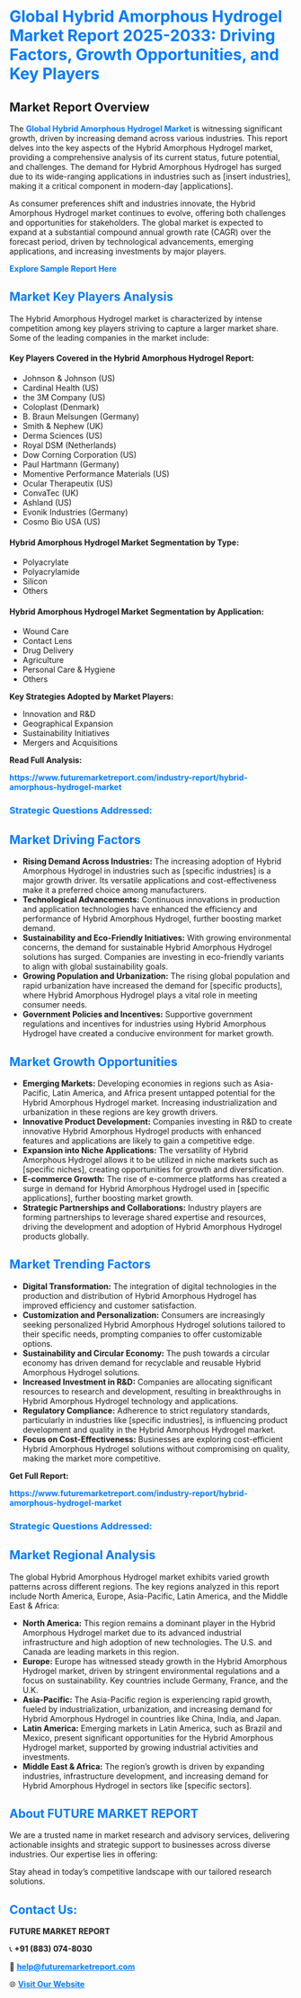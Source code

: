 <h1 style="color: #007BFF;">Global Hybrid Amorphous Hydrogel Market Report 2025-2033: Driving Factors, Growth Opportunities, and Key Players</h1>

<section id="overview">
<h2>Market Report Overview</h2>
<p>The <a href="https://www.futuremarketreport.com/industry-report/hybrid-amorphous-hydrogel-market" style="color: #007BFF; text-decoration: none;"><strong>Global Hybrid Amorphous Hydrogel Market</strong></a> is witnessing significant growth, driven by increasing demand across various industries. This report delves into the key aspects of the Hybrid Amorphous Hydrogel market, providing a comprehensive analysis of its current status, future potential, and challenges. The demand for Hybrid Amorphous Hydrogel has surged due to its wide-ranging applications in industries such as [insert industries], making it a critical component in modern-day [applications].</p>
<p>As consumer preferences shift and industries innovate, the Hybrid Amorphous Hydrogel market continues to evolve, offering both challenges and opportunities for stakeholders. The global market is expected to expand at a substantial compound annual growth rate (CAGR) over the forecast period, driven by technological advancements, emerging applications, and increasing investments by major players.</p>
</section>

<section id="overview">
<p><a href="https://www.futuremarketreport.com/request-sample/reportId=53947" style="color: #007BFF; text-decoration: none;"><strong>Explore Sample Report Here</strong></a></p>
</section>

<section id="key-players">
<h2 style="color: #007BFF;">Market Key Players Analysis</h2>
<p>The Hybrid Amorphous Hydrogel market is characterized by intense competition among key players striving to capture a larger market share. Some of the leading companies in the market include:</p>
<h4>Key Players Covered in the Hybrid Amorphous Hydrogel Report:</h4>
<ul><li>Johnson &amp; Johnson (US)</li><li>Cardinal Health (US)</li><li>the 3M Company (US)</li><li>Coloplast (Denmark)</li><li>B. Braun Melsungen (Germany)</li><li>Smith &amp; Nephew (UK)</li><li>Derma Sciences (US)</li><li>Royal DSM (Netherlands)</li><li>Dow Corning Corporation (US)</li><li>Paul Hartmann (Germany)</li><li>Momentive Performance Materials (US)</li><li>Ocular Therapeutix (US)</li><li>ConvaTec (UK)</li><li>Ashland (US)</li><li>Evonik Industries (Germany)</li><li>Cosmo Bio USA (US)</li></ul>
<h4>Hybrid Amorphous Hydrogel Market Segmentation by Type:</h4>
<ul><li>Polyacrylate</li><li>Polyacrylamide</li><li>Silicon</li><li>Others</li></ul>

<h4>Hybrid Amorphous Hydrogel Market Segmentation by Application:</h4>
<ul><li>Wound Care</li><li>Contact Lens</li><li>Drug Delivery</li><li>Agriculture</li><li>Personal Care &amp; Hygiene</li><li>Others</li></ul>
<p><strong>Key Strategies Adopted by Market Players:</strong></p>
<ul>
<li>Innovation and R&D</li>
<li>Geographical Expansion</li>
<li>Sustainability Initiatives</li>
<li>Mergers and Acquisitions</li>
</ul>
</section>

<section>
<p><strong>Read Full Analysis: </strong></p><a href="https://www.futuremarketreport.com/industry-report/hybrid-amorphous-hydrogel-market" style="color: #007BFF; text-decoration: none;"><strong>https://www.futuremarketreport.com/industry-report/hybrid-amorphous-hydrogel-market</strong></a>
<h3 style="color: #007BFF;">Strategic Questions Addressed:</h3>
</section>

<section id="driving-factors">
<h2 style="color: #007BFF;">Market Driving Factors</h2>
<ul>
<li><strong>Rising Demand Across Industries:</strong> The increasing adoption of Hybrid Amorphous Hydrogel in industries such as [specific industries] is a major growth driver. Its versatile applications and cost-effectiveness make it a preferred choice among manufacturers.</li>
<li><strong>Technological Advancements:</strong> Continuous innovations in production and application technologies have enhanced the efficiency and performance of Hybrid Amorphous Hydrogel, further boosting market demand.</li>
<li><strong>Sustainability and Eco-Friendly Initiatives:</strong> With growing environmental concerns, the demand for sustainable Hybrid Amorphous Hydrogel solutions has surged. Companies are investing in eco-friendly variants to align with global sustainability goals.</li>
<li><strong>Growing Population and Urbanization:</strong> The rising global population and rapid urbanization have increased the demand for [specific products], where Hybrid Amorphous Hydrogel plays a vital role in meeting consumer needs.</li>
<li><strong>Government Policies and Incentives:</strong> Supportive government regulations and incentives for industries using Hybrid Amorphous Hydrogel have created a conducive environment for market growth.</li>
</ul>
</section>

<section id="growth-opportunities">
<h2 style="color: #007BFF;">Market Growth Opportunities</h2>
<ul>
<li><strong>Emerging Markets:</strong> Developing economies in regions such as Asia-Pacific, Latin America, and Africa present untapped potential for the Hybrid Amorphous Hydrogel market. Increasing industrialization and urbanization in these regions are key growth drivers.</li>
<li><strong>Innovative Product Development:</strong> Companies investing in R&D to create innovative Hybrid Amorphous Hydrogel products with enhanced features and applications are likely to gain a competitive edge.</li>
<li><strong>Expansion into Niche Applications:</strong> The versatility of Hybrid Amorphous Hydrogel allows it to be utilized in niche markets such as [specific niches], creating opportunities for growth and diversification.</li>
<li><strong>E-commerce Growth:</strong> The rise of e-commerce platforms has created a surge in demand for Hybrid Amorphous Hydrogel used in [specific applications], further boosting market growth.</li>
<li><strong>Strategic Partnerships and Collaborations:</strong> Industry players are forming partnerships to leverage shared expertise and resources, driving the development and adoption of Hybrid Amorphous Hydrogel products globally.</li>
</ul>
</section>

<section id="trending-factors">
<h2 style="color: #007BFF;">Market Trending Factors</h2>
<ul>
<li><strong>Digital Transformation:</strong> The integration of digital technologies in the production and distribution of Hybrid Amorphous Hydrogel has improved efficiency and customer satisfaction.</li>
<li><strong>Customization and Personalization:</strong> Consumers are increasingly seeking personalized Hybrid Amorphous Hydrogel solutions tailored to their specific needs, prompting companies to offer customizable options.</li>
<li><strong>Sustainability and Circular Economy:</strong> The push towards a circular economy has driven demand for recyclable and reusable Hybrid Amorphous Hydrogel solutions.</li>
<li><strong>Increased Investment in R&D:</strong> Companies are allocating significant resources to research and development, resulting in breakthroughs in Hybrid Amorphous Hydrogel technology and applications.</li>
<li><strong>Regulatory Compliance:</strong> Adherence to strict regulatory standards, particularly in industries like [specific industries], is influencing product development and quality in the Hybrid Amorphous Hydrogel market.</li>
<li><strong>Focus on Cost-Effectiveness:</strong> Businesses are exploring cost-efficient Hybrid Amorphous Hydrogel solutions without compromising on quality, making the market more competitive.</li>
</ul>
</section>

<section>
<p><strong>Get Full Report: </strong></p><a href="https://www.futuremarketreport.com/industry-report/hybrid-amorphous-hydrogel-market" style="color: #007BFF; text-decoration: none;"><strong>https://www.futuremarketreport.com/industry-report/hybrid-amorphous-hydrogel-market</strong></a>
<h3 style="color: #007BFF;">Strategic Questions Addressed:</h3>
</section>


<section id="regional-analysis">
<h2 style="color: #007BFF;">Market Regional Analysis</h2>
<p>The global Hybrid Amorphous Hydrogel market exhibits varied growth patterns across different regions. The key regions analyzed in this report include North America, Europe, Asia-Pacific, Latin America, and the Middle East & Africa:</p>
<ul>
<li><strong>North America:</strong> This region remains a dominant player in the Hybrid Amorphous Hydrogel market due to its advanced industrial infrastructure and high adoption of new technologies. The U.S. and Canada are leading markets in this region.</li>
<li><strong>Europe:</strong> Europe has witnessed steady growth in the Hybrid Amorphous Hydrogel market, driven by stringent environmental regulations and a focus on sustainability. Key countries include Germany, France, and the U.K.</li>
<li><strong>Asia-Pacific:</strong> The Asia-Pacific region is experiencing rapid growth, fueled by industrialization, urbanization, and increasing demand for Hybrid Amorphous Hydrogel in countries like China, India, and Japan.</li>
<li><strong>Latin America:</strong> Emerging markets in Latin America, such as Brazil and Mexico, present significant opportunities for the Hybrid Amorphous Hydrogel market, supported by growing industrial activities and investments.</li>
<li><strong>Middle East & Africa:</strong> The region’s growth is driven by expanding industries, infrastructure development, and increasing demand for Hybrid Amorphous Hydrogel in sectors like [specific sectors].</li>
</ul>
</section>

<footer>
<h2 style="color: #007BFF;">About FUTURE MARKET REPORT</h2>
<p>We are a trusted name in market research and advisory services, delivering actionable insights and strategic support to businesses across diverse industries. Our expertise lies in offering:</p>

<p>Stay ahead in today’s competitive landscape with our tailored research solutions.</p>

<h2 style="color: #007BFF;">Contact Us:</h2>
<p><strong>FUTURE MARKET REPORT</strong></p>
<p>📞 <strong>+91 (883) 074-8030</strong></p>
<p>📧 <strong><a href="mailto:help@futuremarketreport.com" style="color: #007BFF;">help@futuremarketreport.com</a></strong></p>
<p>🌐 <strong><a href="https://www.futuremarketreport.com/" style="color: #007BFF;">Visit Our Website</a></strong></p>
</footer>